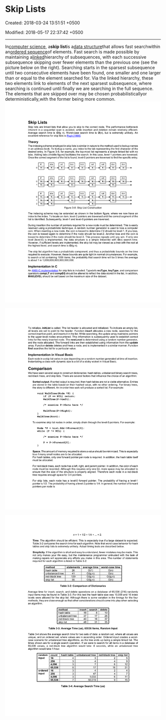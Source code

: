 # Skip Lists

Created: 2018-03-24 13:51:51 +0500

Modified: 2018-05-17 22:37:42 +0500

---

In[computer science](https://en.wikipedia.org/wiki/Computer_science), a**skip list**is a[data structure](https://en.wikipedia.org/wiki/Data_structure)that allows fast searchwithin an[ordered sequence](https://en.wikipedia.org/wiki/Ordered_sequence)of elements. Fast search is made possible by maintaining a[linked](https://en.wikipedia.org/wiki/Linked_list)hierarchy of subsequences, with each successive subsequence skipping over fewer elements than the previous one (see the picture below on the right). Searching starts in the sparsest subsequence until two consecutive elements have been found, one smaller and one larger than or equal to the element searched for. Via the linked hierarchy, these two elements link to elements of the next sparsest subsequence, where searching is continued until finally we are searching in the full sequence. The elements that are skipped over may be chosen probabilisticallyor deterministically,with the former being more common.
![image](media/Skip-Lists-image1.png)

![image](media/Skip-Lists-image2.png)

![image](media/Skip-Lists-image3.png)
